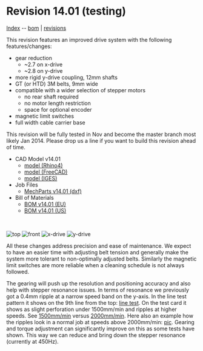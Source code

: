 Revision 14.01 (testing)
=======================

[Index](index.md) -- [bom](bom.md) | [revisions](revisions.md)

This revision features an improved drive system with the following features/changes:

  - gear reduction
    - ~2.7 on x-drive
    - ~2.8 on y-drive
  - more rigid y-drive coupling, 12mm shafts
  - GT (or HTD) 3M belts, 9mm wide
  - compatible with a wider selection of stepper motors
    - no rear shaft required
    - no motor length restriction
    - space for optional encoder
  - magnetic limit switches
  - full width cable carrier base

This revision will be fully tested in Nov and become the master branch most likely Jan 2014. Please drop us a line if you want to build this revision ahead of time.

 - CAD Model v14.01
   - [model (Rhino4)](http://file.lasersaur.com/model/model-lasersaur-v14.01.3dm)
   - [model (FreeCAD)](http://file.lasersaur.com/model/model-lasersaur-v14.01.FCStd)
   - [model (IGES)](http://file.lasersaur.com/model/model-lasersaur-v14.01-iges.zip)
 - Job Files
   - [MechParts v14.01 (dxf)](//file.lasersaur.com/job-files/MechParts-v14.01.dxf)
 - Bill of Materials 
   - [BOM v14.01 (EU)](http://labs.nortd.com/lasersaur/bom-1401-subsystems-eur)
   - [BOM v14.01 (US)](http://labs.nortd.com/lasersaur/bom-1401-subsystems-usd)

<br>

![top](http://farm4.staticflickr.com/3817/10155720676_31429845b9_b.jpg)
![front](http://farm4.staticflickr.com/3746/10155632635_1b3c04c3b9_b.jpg)
![x-drive](http://farm8.staticflickr.com/7343/10155548564_ffdeb0deca_b.jpg)
![y-drive](http://farm8.staticflickr.com/7401/10155631215_44c762519e_z.jpg)

All these changes address precision and ease of maintenance. We expect to have an easier time with adjusting belt tension and generally make the system more tolerant to non-optimally adjusted belts. Similarly the magnetic limit switches are more reliable when a cleaning schedule is not always followed.

The gearing will push up the resolution and positioning accuracy and also help with stepper resonance issues. In terms of resonance we previously got a 0.4mm ripple at a narrow speed band on the y-axis. In the line test pattern it shows on the 9th line from the top: [line test](http://www.flickr.com/photos/stfnix/8627632165/). On the test card it shows as slight perforation under 1500mm/min and ripples at higher speeds. See [1500mm/min](http://www.flickr.com/photos/stfnix/8627624247/) versus [2000mm/min](http://www.flickr.com/photos/stfnix/8600930123/). Here also an example how the ripples look in a normal job at speeds above 2000mm/min: [pic](http://www.flickr.com/photos/stfnix/8494039023/). Gearing and torque adjustment can significantly improve on this as some tests have shown. This way we can reduce and bring down the stepper resonance (currently at 450Hz).

  
